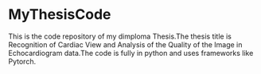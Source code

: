 # MyThesisCode
This is the code repository of my dimploma Thesis.The thesis title is Recognition of Cardiac View and Analysis of the Quality of the Image
in Echocardiogram data.The code is fully in python and uses frameworks like Pytorch.

